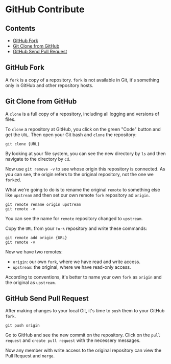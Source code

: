 # GitHub Contribute

## Contents
- [GitHub Fork](#github-fork)
- [Git Clone from GitHub](#git-clone-from-github)
- [GitHub Send Pull Request](#github-send-pull-request)

## GitHub Fork
A `fork` is a copy of a repository. `fork` is not available in Git, it's something only in GitHub and other repository hosts.

## Git Clone from GitHub
A `clone` is a full copy of a repository, including all logging and versions of files.

To `clone` a repository at GitHub, you click on the green "Code" button and get the `URL`. Then open your Git bash and `clone` the repository:
```
git clone {URL}
```

By looking at your file system, you can see the new directory by `ls` and then navigate to the directory by `cd`.

Now use `git remove -v` to see whose origin this repository is connected. As you can see, the origin refers to the original repository, not the one we `fork`ed.

What we're going to do is to rename the original `remote` to something else like `upstream` and then set our own remote `fork` repository ad `origin`.
```
git remote rename origin upstream
git remote -v
```

You can see the name for `remote` repository changed to `upstream`.

Copy the `URL` from your `fork` repository and write these commands:
```
git remote add origin {URL}
git remote -v
```

Now we have two remotes:
- `origin`: our own `fork`, where we have read and write access.
- `upstream`: the original, where we have read-only access.

According to conventions, it's better to name your own `fork` as `origin` and the original as `upstream`.

## GitHub Send Pull Request
After making changes to your local Git, it's time to `push` them to your GitHub `fork`.
```
git push origin
```

Go to GitHub and see the new commit on the repository. Click on the `pull request` and `create pull request` with the necessery messages.

Now any member with write access to the original repository can view the Pull Request and `merge`.